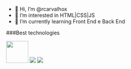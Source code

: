 - 👋 Hi, I’m @rcarvalhox
- 👀 I’m interested in HTML|CSS|JS
- 🌱 I’m currently learning   Front End e Back  End


###Best technologies

<div>
    <img src="https://cdn.jsdelivr.net/gh/devicons/devicon/icons/html5/html5-original.svg"width="60"/>
  <img src="https://cdn.jsdelivr.net/gh/devicons/devicon/icons/css3/css3-original-wordmark.svg"widtd="60"/>
<img src="https://cdn.jsdelivr.net/gh/devicons/devicon/icons/javascript/javascript-original.svg"widtd="60"/>  </div>
